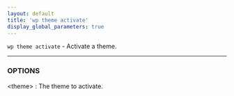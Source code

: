 ```yaml
---
layout: default
title: 'wp theme activate'
display_global_parameters: true
---
```


`wp theme activate` - Activate a theme.

<hr />

### OPTIONS

&lt;theme&gt;
: The theme to activate.




